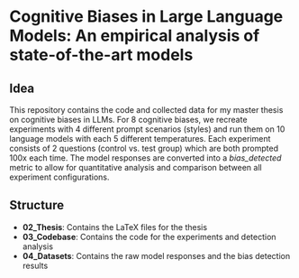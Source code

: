 # Cognitive Biases in Large Language Models: An empirical analysis of state-of-the-art models

## Idea
This repository contains the code and collected data for my master thesis on cognitive biases in LLMs. For 8 cognitive biases, we recreate experiments with 4 different prompt scenarios (styles) and run them on 10 language models with each 5 different temperatures. Each experiment consists of 2 questions (control vs. test group) which are both prompted 100x each time. The model responses are converted into a *bias_detected* metric to allow for quantitative analysis and comparison between all experiment configurations.

## Structure

- **02_Thesis**: Contains the LaTeX files for the thesis
- **03_Codebase**: Contains the code for the experiments and detection analysis
- **04_Datasets**: Contains the raw model responses and the bias detection results